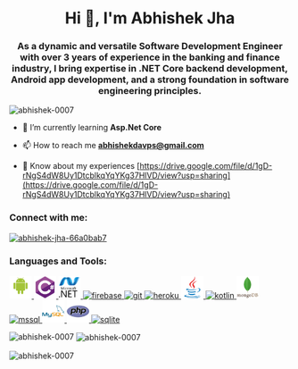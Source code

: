 <h1 align="center">Hi 👋, I'm Abhishek Jha</h1>
<h3 align="center">As a dynamic and versatile Software Development Engineer with over 3 years of experience in the banking and finance industry, I bring expertise in .NET Core backend development, Android app development, and a strong foundation in software engineering principles.</h3>

<p align="left"> <img src="https://komarev.com/ghpvc/?username=abhishek-0007&label=Profile%20views&color=0e75b6&style=flat" alt="abhishek-0007" /> </p>

- 🌱 I’m currently learning **Asp.Net Core**

- 📫 How to reach me **abhishekdavps@gmail.com**

- 📄 Know about my experiences [https://drive.google.com/file/d/1gD-rNgS4dW8Uy1DtcblkqYqYKg37HlVD/view?usp=sharing](https://drive.google.com/file/d/1gD-rNgS4dW8Uy1DtcblkqYqYKg37HlVD/view?usp=sharing)

<h3 align="left">Connect with me:</h3>
<p align="left">
<a href="https://linkedin.com/in/abhishek-jha-66a0bab7" target="blank"><img align="center" src="https://raw.githubusercontent.com/rahuldkjain/github-profile-readme-generator/master/src/images/icons/Social/linked-in-alt.svg" alt="abhishek-jha-66a0bab7" height="30" width="40" /></a>
</p>

<h3 align="left">Languages and Tools:</h3>
<p align="left"> <a href="https://developer.android.com" target="_blank" rel="noreferrer"> <img src="https://raw.githubusercontent.com/devicons/devicon/master/icons/android/android-original-wordmark.svg" alt="android" width="40" height="40"/> </a> <a href="https://www.w3schools.com/cs/" target="_blank" rel="noreferrer"> <img src="https://raw.githubusercontent.com/devicons/devicon/master/icons/csharp/csharp-original.svg" alt="csharp" width="40" height="40"/> </a> <a href="https://dotnet.microsoft.com/" target="_blank" rel="noreferrer"> <img src="https://raw.githubusercontent.com/devicons/devicon/master/icons/dot-net/dot-net-original-wordmark.svg" alt="dotnet" width="40" height="40"/> </a> <a href="https://firebase.google.com/" target="_blank" rel="noreferrer"> <img src="https://www.vectorlogo.zone/logos/firebase/firebase-icon.svg" alt="firebase" width="40" height="40"/> </a> <a href="https://git-scm.com/" target="_blank" rel="noreferrer"> <img src="https://www.vectorlogo.zone/logos/git-scm/git-scm-icon.svg" alt="git" width="40" height="40"/> </a> <a href="https://heroku.com" target="_blank" rel="noreferrer"> <img src="https://www.vectorlogo.zone/logos/heroku/heroku-icon.svg" alt="heroku" width="40" height="40"/> </a> <a href="https://www.java.com" target="_blank" rel="noreferrer"> <img src="https://raw.githubusercontent.com/devicons/devicon/master/icons/java/java-original.svg" alt="java" width="40" height="40"/> </a> <a href="https://kotlinlang.org" target="_blank" rel="noreferrer"> <img src="https://www.vectorlogo.zone/logos/kotlinlang/kotlinlang-icon.svg" alt="kotlin" width="40" height="40"/> </a> <a href="https://www.mongodb.com/" target="_blank" rel="noreferrer"> <img src="https://raw.githubusercontent.com/devicons/devicon/master/icons/mongodb/mongodb-original-wordmark.svg" alt="mongodb" width="40" height="40"/> </a> <a href="https://www.microsoft.com/en-us/sql-server" target="_blank" rel="noreferrer"> <img src="https://www.svgrepo.com/show/303229/microsoft-sql-server-logo.svg" alt="mssql" width="40" height="40"/> </a> <a href="https://www.mysql.com/" target="_blank" rel="noreferrer"> <img src="https://raw.githubusercontent.com/devicons/devicon/master/icons/mysql/mysql-original-wordmark.svg" alt="mysql" width="40" height="40"/> </a> <a href="https://www.php.net" target="_blank" rel="noreferrer"> <img src="https://raw.githubusercontent.com/devicons/devicon/master/icons/php/php-original.svg" alt="php" width="40" height="40"/> </a> <a href="https://www.sqlite.org/" target="_blank" rel="noreferrer"> <img src="https://www.vectorlogo.zone/logos/sqlite/sqlite-icon.svg" alt="sqlite" width="40" height="40"/> </a> </p>

<p><img align="left" src="https://github-readme-stats.vercel.app/api/top-langs?username=abhishek-0007&show_icons=true&locale=en&layout=compact" alt="abhishek-0007" /></p>

<p>&nbsp;<img align="center" src="https://github-readme-stats.vercel.app/api?username=abhishek-0007&show_icons=true&locale=en" alt="abhishek-0007" /></p>

<p><img align="center" src="https://github-readme-streak-stats.herokuapp.com/?user=abhishek-0007&" alt="abhishek-0007" /></p>
